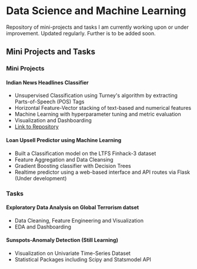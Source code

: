# Data Science and Machine Learning
  Repository of mini-projects and tasks I am currently working upon or under improvement. Updated regularly. Further is to be added soon.
 
## Mini Projects and Tasks

### Mini Projects

#### Indian News Headlines Classifier
* Unsupervised Classification using Turney's algorithm by extracting Parts-of-Speech (POS) Tags
* Horizontal Feature-Vector stacking of text-based and numerical features
* Machine Learning with hyperparameter tuning and metric evaluation
* Visualization and Dashboarding
* [Link to Repository](https://github.com/sinhasagar507/Data-Science-and-Machine-Learning/tree/main/News%20Headlines%20Predictor)


#### Loan Upsell Predictor using Machine Learning
* Built a Classification model on the LTFS Finhack-3 dataset
* Feature Aggregation and Data Cleansing
* Gradient Boosting classifier with Decision Trees
* Realtime predictor using a web-based interface and API routes via Flask (Under development)


### Tasks

#### Exploratory Data Analysis on Global Terrorism datset
* Data Cleaning, Feature Engineering and Visualization
* EDA and Dashboarding

#### Sunspots-Anomaly Detection (Still Learning)
* Visualization on Univariate Time-Series Dataset
* Statistical Packages including Scipy and Statsmodel API



